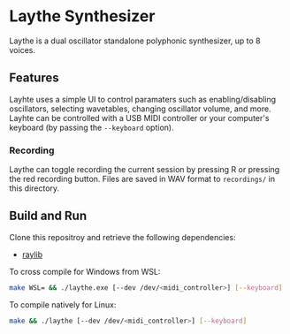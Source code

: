 # Laythe Synthesizer

Laythe is a dual oscillator standalone polyphonic synthesizer, up to 8 voices.

## Features

Layhte uses a simple UI to control paramaters such as enabling/disabling oscillators, selecting wavetables, changing oscillator volume, and more. Layhte can be controlled with a USB MIDI controller or your computer's keyboard (by passing the `--keyboard` option).

### Recording

Laythe can toggle recording the current session by pressing R or pressing the red recording button. Files are saved in WAV format to `recordings/` in this directory.

## Build and Run

Clone this repositroy and retrieve the following dependencies:

- [raylib](https://github.com/raysan5/raylib)

To cross compile for Windows from WSL:

```bash
make WSL= && ./laythe.exe [--dev /dev/<midi_controller>] [--keyboard]
```

To compile natively for Linux:

```bash
make && ./laythe [--dev /dev/<midi_controller>] [--keyboard]
```
